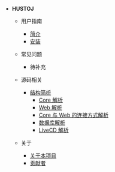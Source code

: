 
- **HUSTOJ**

  - 用户指南
    - [简介](/README)
    - [安装](/Deploy)

  - 常见问题
    - 待补充

  - 源码相关
    - [结构简析](/Composition)
      - [Core 解析](/Composition?id=Core-解析)
      - [Web 解析](/Composition?id=Web-解析)
      - [Core 与 Web 的连接方式解析](/Composition?id=Core-与-Web-的连接方式解析)
      - [数据库解析](/Composition?id=数据库解析)
      - [LiveCD 解析](/Composition?id=LiveCD-解析)

  - 关于
    - [关于本项目](/About)
    - [贡献者](/Contributors)

